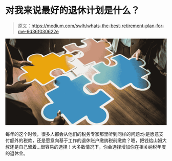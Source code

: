 # 对我来说最好的退休计划是什么？

> 原文：<https://medium.com/swlh/whats-the-best-retirement-plan-for-me-9d36f030622e>

![](img/3dc2a19aa8b55e5f5c9fbf08de517e53.png)

每年的这个时候，很多人都会从他们的税务专家那里听到同样的问题:你是愿意支付额外的税款，还是愿意向基于工作的退休账户缴纳税前缴款？嗯，把钱给山姆大叔还是自己留着…很容易的选择！大多数情况下，你会选择增加你在相关纳税年度的退休金。